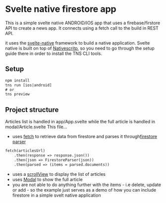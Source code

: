 # Svelte native firestore app
This is a simple svelte native ANDROID/IOS app that uses a firebase/firstore API to create a news app. It connects using a fetch call to the build in REST API.

it uses the <a href='https://svelte-native.technology/docs'>svelte-native</a> framework to build a native application. Svelte native is built on top of <a href='https://nativescript.org'>Nativescritp</a>, so you need to go through the setup guide there in order to install the TNS CLI tools.

## Setup
```html
npm install
tns run [ios|android]
# or
tns preview
```

## Project structure
Articles list is handled in app/App.svelte while the full article is handled in modal/Article.svelte  This file...
- uses  <a href='https://docs.nativescript.org/ns-framework-modules/fetch'>fetch</a> to retrieve data from firestore and parses it through<a href='https://www.npmjs.com/package/firestore-parser'>firestore parser</a>
```html
fetch(articlesUrl)
    .then(response => response.json())
    .then(json => FirestoreParser(json))
    .then(parsed => (items = parsed.documents))
```
- uses a <a href='https://svelte-native.technology/docs#scrollview'>scrollView</a> to display the list of articles
- uses <a href='https://svelte-native.technology/docs#showmodal'>Modal</a> to show the full article
- you are not able to do anything further with the items - i.e delete, update or add - so the example just serves as a demo of how you can include firestore in a simple svelt native application

